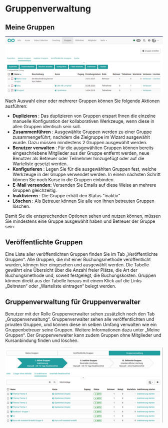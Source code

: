 # Gruppenverwaltung

## Meine Gruppen

![](assets/Gruppe_verwalten.png)

Nach Auswahl einer oder mehrerer Gruppen können Sie folgende Aktionen
ausführen:

  *  **Duplizieren** : Das duplizieren von Gruppen erspart Ihnen die einzelne manuelle Konfiguration der kollaborativen Werkzeuge, wenn diese in allen Gruppen identisch sein soll.
  *  **Zusammenführen** : Ausgewählte Gruppen werden zu einer Gruppe zusammengeführt, nachdem die Zielgruppe im Wizard ausgewählt wurde. Dazu müssen mindestens 2 Gruppen ausgewählt werden.
  *  **Benutzer verwalten** : Für die ausgewählten Gruppen können bereits eingeschriebene Mitglieder aus der Gruppe entfernt werden, neue Benutzer als Betreuer oder Teilnehmer hinzugefügt oder auf die Warteliste gesetzt werden.
  *  **Konfigurieren** : Legen Sie für die ausgewählten Gruppen fest, welche Werkzeuge in der Gruppe verwendet werden. In einem nächsten Schritt können Sie noch Kurse in die Gruppen einbinden.
  *  **E-Mail versenden:** Versenden Sie Emails auf diese Weise an mehrere Gruppen gleichzeitig.
  *  **Inaktivieren** : Die Gruppe erhält den Status "inaktiv"
  *  **Löschen** : Als Betreuer können Sie alle von Ihnen betreuten Gruppen löschen.

Damit Sie die entsprechenden Optionen sehen und nutzen können, müssen Sie
mindestens eine Gruppe ausgewählt haben und Betreuer der Gruppe sein.

##  Veröffentlichte Gruppen

Eine Liste aller veröffentlichten Gruppen finden Sie im Tab „Veröffentlichte
Gruppen“. Alle Gruppen, die mit einer Buchungsmethode veröffentlicht wurden,
können hier eingesehen und ausgewählt werden. Die Tabelle gewährt eine
Übersicht über die Anzahl freier Plätze, die Art der Buchungsmethode und,
soweit festgelegt, die Buchungskosten. Gruppen können direkt aus der Tabelle
heraus mit einem Klick auf die Links „Beitreten“ oder „Warteliste eintragen“
belegt werden.

## Gruppenverwaltung für Gruppenverwalter

Benutzer mit der Rolle Gruppenverwalter sehen zusätzlich noch den Tab
„Gruppenverwaltung“. Gruppenverwalter sehen alle veröffentlichten und privaten
Gruppen, und können diese im selben Umfang verwalten wie ein Gruppenbetreuer
seine Gruppen. Weitere Informationen dazu unter „Meine Gruppen“. Der
Gruppenverwalter kann zudem Gruppen ohne Mitglieder und Kursanbindung finden
und löschen.

![](assets/Gruppenverwaltung.png)

